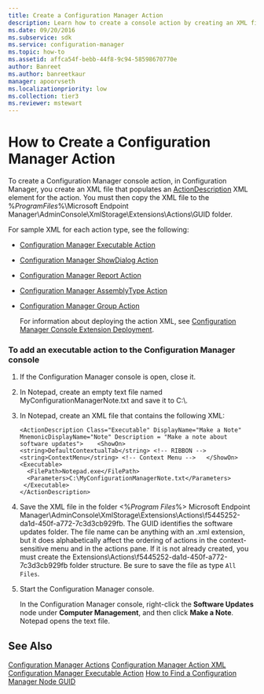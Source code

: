 ```yaml
---
title: Create a Configuration Manager Action
description: Learn how to create a console action by creating an XML file that populates an ActionDescription XML element for the action.
ms.date: 09/20/2016
ms.subservice: sdk
ms.service: configuration-manager
ms.topic: how-to
ms.assetid: affca54f-bebb-44f8-9c94-58598670770e
author: Banreet
ms.author: banreetkaur
manager: apoorvseth
ms.localizationpriority: low
ms.collection: tier3
ms.reviewer: mstewart
---
```

# How to Create a Configuration Manager Action
To create a Configuration Manager console action, in Configuration Manager, you create an XML file that populates an [ActionDescription](/previous-versions/system-center/developer/cc147252(v=msdn.10)) XML element for the action. You must then copy the XML file to the %*ProgramFiles*%\Microsoft Endpoint Manager\AdminConsole\XmlStorage\Extensions\Actions\GUID folder.

 For sample XML for each action type, see the following:

- [Configuration Manager Executable Action](../../../../develop/core/servers/console/executable-action.md)

- [Configuration Manager ShowDialog Action](../../../../develop/core/servers/console/showdialog-action.md)

- [Configuration Manager Report Action](../../../../develop/core/servers/console/report-action.md)

- [Configuration Manager AssemblyType Action](../../../../develop/core/servers/console/assemblytype-action.md)

- [Configuration Manager Group Action](../../../../develop/core/servers/console/group-action.md)

  For information about deploying the action XML, see [Configuration Manager Console Extension Deployment](../../../../develop/core/servers/console/console-extension-deployment.md).

### To add an executable action to the Configuration Manager console

1.  If the Configuration Manager console is open, close it.

2.  In Notepad, create an empty text file named MyConfigurationManagerNote.txt and save it to C:\\.

3.  In Notepad, create an XML file that contains the following XML:

    ```
    <ActionDescription Class="Executable" DisplayName="Make a Note" MnemonicDisplayName="Note" Description = "Make a note about software updates">    <ShowOn>      <string>DefaultContextualTab</string> <!-- RIBBON -->     <string>ContextMenu</string> <!-- Context Menu -->   </ShowOn>       <Executable>
      <FilePath>Notepad.exe</FilePath>
      <Parameters>C:\MyConfigurationManagerNote.txt</Parameters>
     </Executable>
    </ActionDescription>
    ```

4.  Save the XML file in the folder \<%*Program Files*%> Microsoft Endpoint Manager\AdminConsole\XmlStorage\Extensions\Actions\f5445252-da1d-450f-a772-7c3d3cb929fb. The GUID identifies the software updates folder. The file name can be anything with an .xml extension, but it does alphabetically affect the ordering of actions in the context-sensitive menu and in the actions pane. If it is not already created, you must create the Extensions\Actions\f5445252-da1d-450f-a772-7c3d3cb929fb folder structure. Be sure to save the file as type `All Files`.

5.  Start the Configuration Manager console.

     In the Configuration Manager console, right-click the **Software Updates** node under **Computer Management**, and then click **Make a Note**. Notepad opens the text file.

## See Also
 [Configuration Manager Actions](../../../../develop/core/servers/console/configuration-manager-actions.md)
 [Configuration Manager Action XML](../../../../develop/core/servers/console/configuration-manager-action-xml.md)
 [Configuration Manager Executable Action](../../../../develop/core/servers/console/executable-action.md)
 [How to Find a Configuration Manager Node GUID](../../../../develop/core/servers/console/how-to-find-a-configuration-manager-console-node-guid.md)
